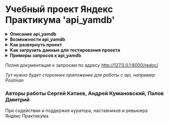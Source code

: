 # Учебный проект Яндекс Практикума 'api_yamdb'

<details><summary><b>Описание api_yamdb</b></summary>
<ul>
api_yamdb - это учебный проект курса "backend-python" от Яндекс-Практикума, 
где можно добавлять произведения и давать им отзыв с оценкой.
Так же можно комментировать отзывы. Все возможности реализованны через api.</ul>
</details>
<details><summary><b>Возможности api_yamdb</b></summary>
<ul>
  <li>Регистрация пользователя</li>
  <li>Аутентификация пользователя</li>
  <li>Пользователь может создавать произведение и редактировать</li>
  <li>Пользователь может создавать отзыв и редактировать</li>
  <li>Пользователь может создавать комментарий и редактировать</li>
  <li>У любого пользователя, даже не аутентифицированного, есть возможность 
просматривать произведения, отзывы и комментарии к ним.</li>
</ul>  
</details>
<details><summary><b>Как развернуть проект</b></summary>
  
## Нужно в командной строке сделать следующее:
### 1. Клонировать репозиторий
``` 
git clone https://github.com/DiDiPavlov/api_yamdb.git
```
### 2. Перейти в него
```
cd api_final_yatube
```
### 3. Cоздать виртуальное окружение
Windows
```
python -m venv venv
```
Linux и macOS
```
python3 -m venv venv
```
### 4. Активировать виртуальное окружение
Windows
```
source venv/Scripts/activate
```
Linux и macOS
```
source venv/bin/activate
```
### 5. Установить зависимости из requirements.txt:
Windows
```
pip install -r requirements.txt
```
Linux и macOS
```
pip install -r requirements.txt
```
### 6. Перейти в папку api_yamdb, где находится manage.py
```
cd api_yamdb
```
### 7. Выполнить миграции
Windows
```
python manage.py migrate
```
Linux и macOS
```
python3 manage.py migrate
```
### 8. Запустить проект
Windows
```
python manage.py runserver
```
Linux и macOS
```
python3 manage.py runserver
```
</details>
  
<details><summary><b>Как загрузить данные для тестирования проекта</b></summary>

#### 1. Из клонированного репозитория скопировать папку /data_load в безопасное место

#### 2. Перейти в скопированную папку

#### 3. Cоздать виртуальное окружение
Windows
```
python -m venv venv
```
Linux и macOS
```
python3 -m venv venv
```
#### 4. Активировать виртуальное окружение
Windows
```
source venv/Scripts/activate
```
Linux и macOS
```
source venv/bin/activate
```
#### 5. Установить зависимости из requirements.txt:
Windows
```
pip install -r requirements.txt
```
Linux и macOS
```
pip install -r requirements.txt
```
#### 6. Настроить конфигурацию для доступа к данным в файле .env 
Например:
```
# файлы CSV должны находиться в папке, заданной параметром
DEFAULT_CSV_PATH=./data/
# файл базы данных db.sqlite3 расположен в папке, заданной параметром
DEFAULT_SQL_PATH=C:/Dev/api_yamdb_beta/data_load/db.sqlite3
```
#### 7. Файлы CSV можно дополнять данными, при этом формат и структура должны строго соответствовать образцам, находящимся в папке проекта "static/data"

#### 8. Ознакомиться с режимами запуска скрипта
Windows
```
python data_load.py --help
```
Linux и macOS
```
python3 data_load.py --help
```
#### 9. Запустить скрипт для загрузки начальных данных

</details>

<details><summary><b>Примеры запросов к api_yamdb</b></summary> 
  *(При запущенном проекте вбить в поисковую строку в браузере один из запросов)*
<details><summary>запрос списка произведений</summary>

```
http://127.0.0.1:8000/api/v1/titles/
```
</details>
<details><summary>запрос конкретного произведения</summary>

```
http://127.0.0.1:8000/api/v1/titles/1/
```
</details>

<details><summary>запроc списка отзывов на конкретное произведение</summary>

```
http://127.0.0.1:8000/api/v1/titles/1/reviews/
```
</details>

<details><summary>запрос комментариев к конкретному отзыву</summary>

```
http://127.0.0.1:8000/api/v1/titles/1/reviews/1/comments/
```  

</details>
</details>
  
Полня документация к запросам по адресу  http://127.0.0.1:8000/redoc/
  
*Тут нужно будет стороннее приложение для работы с api, например Postman*
  
### Авторы работы Сергей Катаев, Андрей Кумановский, Палов Дмитрий

При содействии и поддержке куратора, наставников и ревьюера Яндекс Практикума




